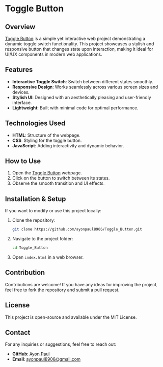 # Toggle Button

## Overview
[Toggle Button](https://ayonpaul8906.github.io/Toggle_Button/) is a simple yet interactive web project demonstrating a dynamic toggle switch functionality. This project showcases a stylish and responsive button that changes state upon interaction, making it ideal for UI/UX components in modern web applications.

## Features
- **Interactive Toggle Switch**: Switch between different states smoothly.
- **Responsive Design**: Works seamlessly across various screen sizes and devices.
- **Stylish UI**: Designed with an aesthetically pleasing and user-friendly interface.
- **Lightweight**: Built with minimal code for optimal performance.

## Technologies Used
- **HTML**: Structure of the webpage.
- **CSS**: Styling for the toggle button.
- **JavaScript**: Adding interactivity and dynamic behavior.

## How to Use
1. Open the [Toggle Button](https://ayonpaul8906.github.io/Toggle_Button/) webpage.
2. Click on the button to switch between its states.
3. Observe the smooth transition and UI effects.

## Installation & Setup
If you want to modify or use this project locally:
1. Clone the repository:
   ```bash
   git clone https://github.com/ayonpaul8906/Toggle_Button.git
   ```
2. Navigate to the project folder:
   ```bash
   cd Toggle_Button
   ```
3. Open `index.html` in a web browser.

## Contribution
Contributions are welcome! If you have any ideas for improving the project, feel free to fork the repository and submit a pull request.

## License
This project is open-source and available under the MIT License.

## Contact
For any inquiries or suggestions, feel free to reach out:
- **GitHub**: [Ayon Paul](https://github.com/ayonpaul8906)
- **Email**: ayonpaul8906@gmail.com


